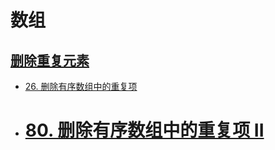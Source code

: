 # 数组

## [删除重复元素](./%E5%88%A0%E9%99%A4%E9%87%8D%E5%A4%8D%E5%85%83%E7%B4%A0.md)
- [26. 删除有序数组中的重复项](https://leetcode.cn/problems/remove-duplicates-from-sorted-array/description/)
- # [80. 删除有序数组中的重复项 II](https://leetcode.cn/problems/remove-duplicates-from-sorted-array-ii/)

